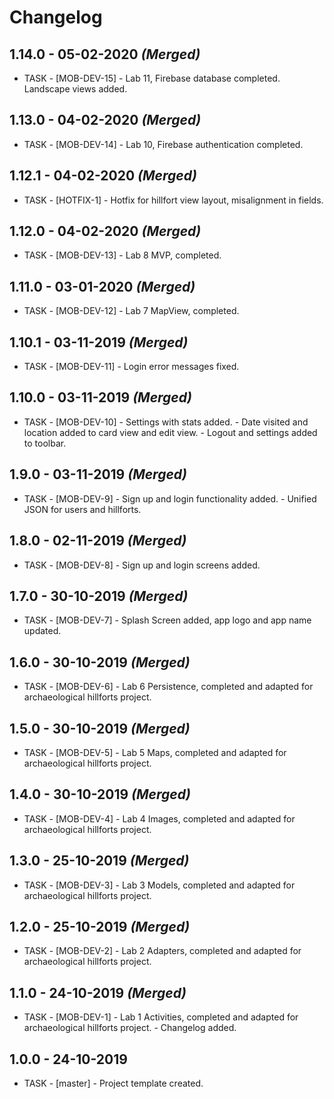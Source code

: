 # Changelog

## 1.14.0 - 05-02-2020 ***(Merged)***
  - TASK - [MOB-DEV-15]  - Lab 11, Firebase database completed.
                           Landscape views added.

## 1.13.0 - 04-02-2020 ***(Merged)***
  - TASK - [MOB-DEV-14]  - Lab 10, Firebase authentication completed.

## 1.12.1 - 04-02-2020 ***(Merged)***
  - TASK - [HOTFIX-1]  - Hotfix for hillfort view layout, misalignment in fields.

## 1.12.0 - 04-02-2020 ***(Merged)***
  - TASK - [MOB-DEV-13]  - Lab 8 MVP, completed.

## 1.11.0 - 03-01-2020 ***(Merged)***
  - TASK - [MOB-DEV-12]  - Lab 7 MapView, completed.

## 1.10.1 - 03-11-2019 ***(Merged)***
  - TASK - [MOB-DEV-11]  - Login error messages fixed.

## 1.10.0 - 03-11-2019 ***(Merged)***
  - TASK - [MOB-DEV-10]  - Settings with stats added.
                         - Date visited and location added to card view and edit view.
                         - Logout and settings added to toolbar.

## 1.9.0 - 03-11-2019 ***(Merged)***
  - TASK - [MOB-DEV-9]  - Sign up and login functionality added.
                        - Unified JSON for users and hillforts.

## 1.8.0 - 02-11-2019 ***(Merged)***
  - TASK - [MOB-DEV-8]  - Sign up and login screens added.
  
## 1.7.0 - 30-10-2019 ***(Merged)***
  - TASK - [MOB-DEV-7]  - Splash Screen added, app logo and app name updated.

## 1.6.0 - 30-10-2019 ***(Merged)***
  - TASK - [MOB-DEV-6]  - Lab 6 Persistence, completed and adapted for archaeological hillforts project.

## 1.5.0 - 30-10-2019 ***(Merged)***
  - TASK - [MOB-DEV-5]  - Lab 5 Maps, completed and adapted for archaeological hillforts project.

## 1.4.0 - 30-10-2019 ***(Merged)***
  - TASK - [MOB-DEV-4]  - Lab 4 Images, completed and adapted for archaeological hillforts project.

## 1.3.0 - 25-10-2019 ***(Merged)***
  - TASK - [MOB-DEV-3]  - Lab 3 Models, completed and adapted for archaeological hillforts project.

## 1.2.0 - 25-10-2019 ***(Merged)***
  - TASK - [MOB-DEV-2]  - Lab 2 Adapters, completed and adapted for archaeological hillforts project.


## 1.1.0 - 24-10-2019 ***(Merged)***
  - TASK - [MOB-DEV-1]  - Lab 1 Activities, completed and adapted for archaeological hillforts project.
                        - Changelog added.

## 1.0.0 - 24-10-2019
  - TASK - [master] -  Project template created.